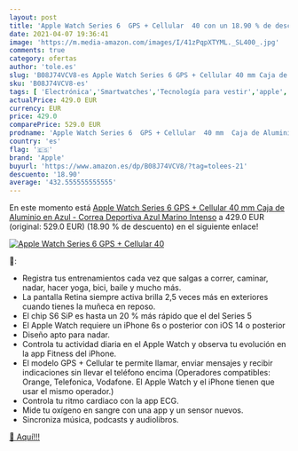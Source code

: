 ```yaml
---
layout: post
title: 'Apple Watch Series 6  GPS + Cellular  40 con un 18.90 % de descuento'
date: 2021-04-07 19:36:41
image: 'https://m.media-amazon.com/images/I/41zPqpXTYML._SL400_.jpg'
comments: true
category: ofertas
author: 'tole.es'
slug: 'B08J74VCV8-es Apple Watch Series 6 GPS + Cellular 40 mm Caja de Aluminio...'
sku: 'B08J74VCV8-es'
tags: [ 'Electrónica','Smartwatches','Tecnología para vestir','apple', ]
actualPrice: 429.0 EUR
currency: EUR
price: 429.0
comparePrice: 529.0 EUR
prodname: 'Apple Watch Series 6  GPS + Cellular  40 mm  Caja de Aluminio en Azul - Correa Deportiva Azul Marino Intenso'
country: 'es'
flag: '🇪🇸'
brand: 'Apple'
buyurl: 'https://www.amazon.es/dp/B08J74VCV8/?tag=tolees-21'
descuento: '18.90'
average: '432.555555555555'
---
```


En este momento está [Apple Watch Series 6  GPS + Cellular  40 mm  Caja de Aluminio en Azul - Correa Deportiva Azul Marino Intenso](https://www.amazon.es/dp/B08J74VCV8/?tag=tolees-21) a 429.0 EUR (original: 529.0 EUR) (18.90 %  de descuento) en el siguiente enlace!

[![Apple Watch Series 6  GPS + Cellular  40](https://m.media-amazon.com/images/I/41zPqpXTYML._SL400_.jpg)](https://www.amazon.es/dp/B08J74VCV8/?tag=tolees-21)

🔎:

- Registra tus entrenamientos cada vez que salgas a correr, caminar, nadar, hacer yoga, bici, baile y mucho más.
- La pantalla Retina siempre activa brilla 2,5 veces más en exteriores cuando tienes la muñeca en reposo.
- El chip S6 SiP es hasta un 20 % más rápido que el del Series 5
- El Apple Watch requiere un iPhone 6s o posterior con iOS 14 o posterior
- Diseño apto para nadar.
- Controla tu actividad diaria en el Apple Watch y observa tu evolución en la app Fitness del iPhone.
- El modelo GPS + Cellular te permite llamar, enviar mensajes y recibir indicaciones sin llevar el teléfono encima (Operadores compatibles: Orange, Telefonica, Vodafone. El Apple Watch y el iPhone tienen que usar el mismo operador.)
- Controla tu ritmo cardiaco con la app ECG.
- Mide tu oxígeno en sangre con una app y un sensor nuevos.
- Sincroniza música, podcasts y audiolibros.

[🛒 Aquí!!!](https://www.amazon.es/dp/B08J74VCV8/?tag=tolees-21)
